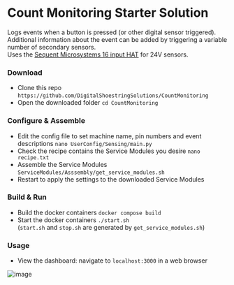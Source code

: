 # Count Monitoring Starter Solution

Logs events when a button is pressed (or other digital sensor triggered).  
Additional information about the event can be added by triggering a variable number of secondary sensors.  
Uses the [Sequent Microsystems 16 input HAT](https://sequentmicrosystems.com/products/16-universal-inputs-card-for-raspberry-pi) for 24V sensors.

### Download
- Clone this repo `https://github.com/DigitalShoestringSolutions/CountMonitoring`
- Open the downloaded folder `cd CountMonitoring`

### Configure & Assemble
- Edit the config file to set machine name, pin numbers and event descriptions `nano UserConfig/Sensing/main.py`
- Check the recipe contains the Service Modules you desire `nano recipe.txt`
- Assemble the Service Modules `ServiceModules/Asssembly/get_service_modules.sh`
- Restart to apply the settings to the downloaded Service Modules

### Build & Run
- Build the docker containers `docker compose build`
- Start the docker containers `./start.sh`  
    (`start.sh` and `stop.sh` are generated by `get_service_modules.sh`)

### Usage
- View the dashboard: navigate to `localhost:3000` in a web browser

![image](https://github.com/user-attachments/assets/73dce43c-f8e3-4503-980e-b74e95d23392)
